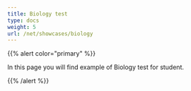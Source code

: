 ```yaml
---
title: Biology test
type: docs
weight: 5
url: /net/showcases/biology
---
```


{{% alert color="primary" %}} 

In this page you will find example of Biology test for student.

{{% /alert %}}